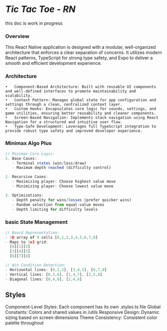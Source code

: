 
# ***Tic Tac Toe - RN***

 this doc is work in progress

### Overview
This React Native application is designed with a modular, well-organized architecture that enforces a clear separation of concerns. It utilizes modern React patterns, TypeScript for strong type safety, and Expo to deliver a smooth and efficient development experience.

### Architecture

	•	Component-Based Architecture: Built with reusable UI components and well-defined interfaces to promote maintainability and scalability.
	•	Context Pattern: Manages global state for app configuration and settings through a clean, centralized context layer.
	•	Custom Hooks: Encapsulates core logic for sounds, settings, and game utilities, ensuring better reusability and cleaner components.
	•	Screen-Based Navigation: Implements stack navigation using React Navigation for a structured and intuitive user flow.
	•	Type-Safe Development: Leverages full TypeScript integration to provide robust type safety and improved developer experience.

### Minimax Algo Plus

```typescript
// Minimax Core Logic:
1. Base Cases:
   - Terminal states (win/loss/draw)
   - Maximum depth reached (difficulty control)

2. Recursive Cases:
   - Maximizing player: Choose highest value move
   - Minimizing player: Choose lowest value move

3. Optimizations:
   - Depth penalty for wins/losses (prefer quicker wins)
   - Random selection from equal-value moves
   - Depth limiting for difficulty levels
```

### basic State Management

```typescript
// Board Representation:
- 1D array of 9 cells [0,1,2,3,4,5,6,7,8]
- Maps to 3x3 grid:
  [0][1][2]
  [3][4][5]
  [6][7][8]

// Win Condition Detection:
- Horizontal lines: [0,1,2], [3,4,5], [6,7,8]
- Vertical lines: [0,3,6], [1,4,7], [2,5,8]
- Diagonal lines: [0,4,8], [2,4,6]
```

## Styles

Component-Level Styles: Each component has its own .styles.ts file
Global Constants: Colors and shared values in /utils
Responsive Design: Dynamic sizing based on screen dimensions
Theme Consistency: Consistent color palette throughout


